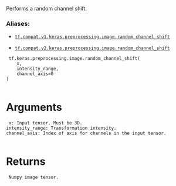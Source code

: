 Performs a random channel shift.



### Aliases:

- [ `tf.compat.v1.keras.preprocessing.image.random_channel_shift` ](/api_docs/python/tf/keras/preprocessing/image/random_channel_shift)

- [ `tf.compat.v2.keras.preprocessing.image.random_channel_shift` ](/api_docs/python/tf/keras/preprocessing/image/random_channel_shift)



```
 tf.keras.preprocessing.image.random_channel_shift(
    x,
    intensity_range,
    channel_axis=0
)
 
```



# Arguments


```
 x: Input tensor. Must be 3D.
intensity_range: Transformation intensity.
channel_axis: Index of axis for channels in the input tensor.
 
```



# Returns


```
 Numpy image tensor.
 
```

